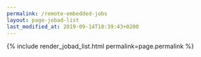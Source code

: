 ```yaml
---
permalink: /remote-embedded-jobs
layout: page-jobad-list
last_modified_at: 2019-09-14T18:39:43+0200
---
```

{% include render_jobad_list.html permalink=page.permalink %}
